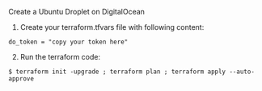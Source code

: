 Create a Ubuntu Droplet on DigitalOcean

1. Create your terraform.tfvars file with following content:

```
do_token = "copy your token here"
```

2. Run the terraform code:

```
$ terraform init -upgrade ; terraform plan ; terraform apply --auto-approve
